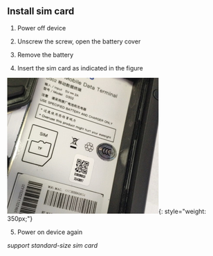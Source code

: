 ## Install sim card

 1. Power off device
 
 2. Unscrew the screw, open the battery cover
 
 3. Remove the battery
 
 4. Insert the sim card as indicated in the figure
 
  ![](images/battery-0.jpg){: style="weight: 350px;"}
 
 5. Power on device again


 *support standard-size sim card*

